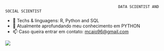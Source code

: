                                                       DATA SCIENTIST AND SOCIAL SCIENTIST

- 👀 Techs & linguagens: R, Python and SQL
- 🌱 Atualmente aprofundando meu conhecimento em PYTHON
- 📫 Caso queira entrar em contato: mcaio96@gmail.com

![](https://komarev.com/ghpvc/?username=martinscaio)

<!---
martinscaio/martinscaio is a ✨ special ✨ repository because its `README.md` (this file) appears on your GitHub profile.
You can click the Preview link to take a look at your changes.
--->
